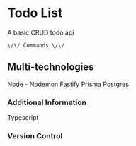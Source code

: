 # Todo List
A basic CRUD todo api

```
\/\/ Commands \/\/

```
## Multi-technologies
Node
    - Nodemon
Fastify
Prisma
Postgres

### Additional Information
Typescript


### Version Control